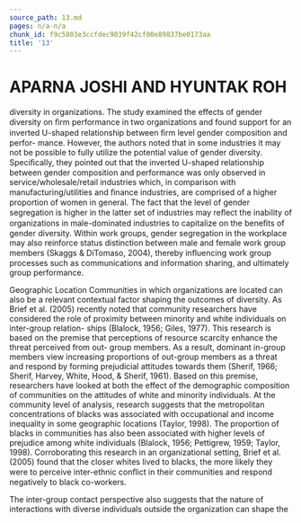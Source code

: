 ```yaml
---
source_path: 13.md
pages: n/a-n/a
chunk_id: f9c5803e3ccfdec9039f42cf00e89837be0173aa
title: '13'
---
```

# APARNA JOSHI AND HYUNTAK ROH

diversity in organizations. The study examined the effects of gender diversity on ﬁrm performance in two organizations and found support for an inverted U-shaped relationship between ﬁrm level gender composition and perfor- mance. However, the authors noted that in some industries it may not be possible to fully utilize the potential value of gender diversity. Speciﬁcally, they pointed out that the inverted U-shaped relationship between gender composition and performance was only observed in service/wholesale/retail industries which, in comparison with manufacturing/utilities and ﬁnance industries, are comprised of a higher proportion of women in general. The fact that the level of gender segregation is higher in the latter set of industries may reﬂect the inability of organizations in male-dominated industries to capitalize on the beneﬁts of gender diversity. Within work groups, gender segregation in the workplace may also reinforce status distinction between male and female work group members (Skaggs & DiTomaso, 2004), thereby inﬂuencing work group processes such as communications and information sharing, and ultimately group performance.

Geographic Location Communities in which organizations are located can also be a relevant contextual factor shaping the outcomes of diversity. As Brief et al. (2005) recently noted that community researchers have considered the role of proximity between minority and white individuals on inter-group relation- ships (Blalock, 1956; Giles, 1977). This research is based on the premise that perceptions of resource scarcity enhance the threat perceived from out- group members. As a result, dominant in-group members view increasing proportions of out-group members as a threat and respond by forming prejudicial attitudes towards them (Sherif, 1966; Sherif, Harvey, White, Hood, & Sherif, 1961). Based on this premise, researchers have looked at both the effect of the demographic composition of communities on the attitudes of white and minority individuals. At the community level of analysis, research suggests that the metropolitan concentrations of blacks was associated with occupational and income inequality in some geographic locations (Taylor, 1998). The proportion of blacks in communities has also been associated with higher levels of prejudice among white individuals (Blalock, 1956; Pettigrew, 1959; Taylor, 1998). Corroborating this research in an organizational setting, Brief et al. (2005) found that the closer whites lived to blacks, the more likely they were to perceive inter-ethnic conﬂict in their communities and respond negatively to black co-workers.

The inter-group contact perspective also suggests that the nature of interactions with diverse individuals outside the organization can shape the
